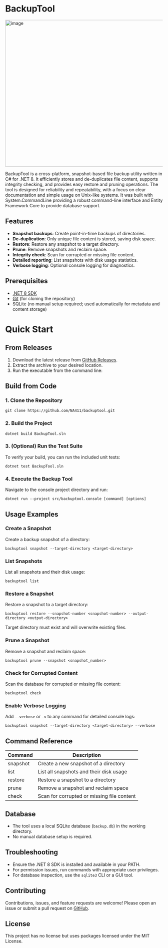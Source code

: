 # BackupTool

<img width="979" height="469" alt="image" src="https://github.com/user-attachments/assets/6b2e6469-02f4-47bc-9db6-3dd3061aa6e7" />


BackupTool is a cross-platform, snapshot-based file backup utility written in C# for .NET 8. It efficiently stores and de-duplicates file content, supports integrity checking, and provides easy restore and pruning operations. The tool is designed for reliability and repeatability, with a focus on clear documentation and simple usage on Unix-like systems. It was built with System.CommandLine providing a robust command-line interface and Entity Framework Core to provide database support.

## Features

- **Snapshot backups**: Create point-in-time backups of directories.
- **De-duplication**: Only unique file content is stored, saving disk space.
- **Restore**: Restore any snapshot to a target directory.
- **Prune**: Remove snapshots and reclaim space.
- **Integrity check**: Scan for corrupted or missing file content.
- **Detailed reporting**: List snapshots with disk usage statistics.
- **Verbose logging**: Optional console logging for diagnostics.

## Prerequisites

- [.NET 8 SDK](https://dotnet.microsoft.com/download/dotnet/8.0)
- [Git](https://git-scm.com/) (for cloning the repository)
- SQLite (no manual setup required; used automatically for metadata and content storage)

# Quick Start
## From Releases
1. Download the latest release from [GitHub Releases](https://github.com/NA411/backuptool/releases).
2. Extract the archive to your desired location.
3. Run the executable from the command line:

## Build from Code
### 1. Clone the Repository

```
git clone https://github.com/NA411/backuptool.git
```

### 2. Build the Project

```
dotnet build BackupTool.sln
```

### 3. (Optional) Run the Test Suite

To verify your build, you can run the included unit tests:

```
dotnet test BackupTool.sln
```

### 4. Execute the Backup Tool

Navigate to the console project directory and run:

```
dotnet run --project src/backuptool.console [command] [options]
```

## Usage Examples

### Create a Snapshot

Create a backup snapshot of a directory:

``` 
backuptool snapshot --target-directory <target-directory>
```

### List Snapshots

List all snapshots and their disk usage:

```
backuptool list
```

### Restore a Snapshot

Restore a snapshot to a target directory:

```
backuptool restore --snapshot-number <snapshot-number> --output-directory <output-directory>
```

Target directory must exist and will overwrite existing files.

### Prune a Snapshot

Remove a snapshot and reclaim space:

```
backuptool prune --snapshot <snapshot_number>
```

### Check for Corrupted Content

Scan the database for corrupted or missing file content:

```
backuptool check
```

### Enable Verbose Logging

Add `--verbose` or `-v` to any command for detailed console logs:

```
backuptool snapshot --target-directory <target-directory> --verbose
```

## Command Reference

| Command   | Description                                      |
|-----------|--------------------------------------------------|
| snapshot  | Create a new snapshot of a directory              |
| list      | List all snapshots and their disk usage           |
| restore   | Restore a snapshot to a directory                 |
| prune     | Remove a snapshot and reclaim space               |
| check     | Scan for corrupted or missing file content        |

## Database

- The tool uses a local SQLite database (`backup.db`) in the working directory.
- No manual database setup is required.

## Troubleshooting

- Ensure the .NET 8 SDK is installed and available in your PATH.
- For permission issues, run commands with appropriate user privileges.
- For database inspection, use the `sqlite3` CLI or a GUI tool.

## Contributing

Contributions, issues, and feature requests are welcome! Please open an issue or submit a pull request on [GitHub](https://github.com/NA411/backuptool).

## License

This project has no license but uses packages licensed under the MIT License.
